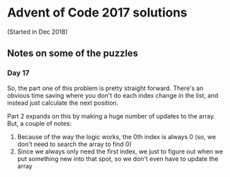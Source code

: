 # Advent of Code 2017 solutions

(Started in Dec 2018)

## Notes on some of the puzzles

### Day 17

So, the part one of this problem is pretty straight forward. There's an obvious time saving where you don't do each index change in the list, and instead just calculate the next position.

Part 2 expands on this by making a huge number of updates to the array. But, a couple of notes:

1. Because of the way the logic works, the 0th index is always 0 (so, we don't need to search the array to find 0)
2. Since we always only need the first index, we just to figure out when we put something new into that spot, so we don't even have to update the array

